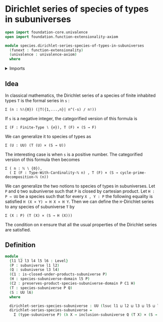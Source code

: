 # Dirichlet series of species of types in subuniverses

```agda
open import foundation-core.univalence
open import foundation.function-extensionality-axiom

module species.dirichlet-series-species-of-types-in-subuniverses
  (funext : function-extensionality)
  (univalence : univalence-axiom)
  where
```

<details><summary>Imports</summary>

```agda
open import foundation.cartesian-product-types funext univalence
open import foundation.dependent-pair-types
open import foundation.subuniverses funext univalence
open import foundation.universe-levels

open import species.species-of-types-in-subuniverses funext univalence
```

</details>

## Idea

In classical mathematics, the Dirichlet series of a species of finite inhabited
types `T` is the formal series in `s` :

```text
Σ (n : ℕ∖{0}) (|T({1,...,n}| n^(-s) / n!))
```

If `s` is a negative integer, the categorified version of this formula is

```text
Σ (F : Finite-Type ∖ {∅}), T (F) × (S → F)
```

We can generalize it to species of types as

```text
Σ (U : UU) (T (U) × (S → U))
```

The interesting case is when `s` is a positive number. The categorified version
of this formula then becomes

```text
Σ ( n : ℕ ∖ {0}),
  ( Σ (F : Type-With-Cardinality-ℕ n) , T (F) × (S → cycle-prime-decomposition-ℕ (n))
```

We can generalize the two notions to species of types in subuniverses. Let `P`
and `Q` two subuniverse such that `P` is closed by cartesian product. Let
`H : P → UU` be a species such that for every `X , Y : P` the following equality
is satisfied `H (X × Y) ≃ H X × H Y`. Then we can define the `H`-Dirichlet
series to any species of subuniverse `T` by

```text
Σ (X : P) (T (X) × (S → H (X)))
```

The condition on `H` ensure that all the usual properties of the Dirichlet
series are satisfied.

## Definition

```agda
module _
  {l1 l2 l3 l4 l5 l6 : Level}
  (P : subuniverse l1 l2)
  (Q : subuniverse l3 l4)
  (C1 : is-closed-under-products-subuniverse P)
  (H : species-subuniverse-domain l5 P)
  (C2 : preserves-product-species-subuniverse-domain P C1 H)
  (T : species-subuniverse P Q)
  (S : UU l6)
  where

  dirichlet-series-species-subuniverse : UU (lsuc l1 ⊔ l2 ⊔ l3 ⊔ l5 ⊔ l6)
  dirichlet-series-species-subuniverse =
    Σ (type-subuniverse P) (λ X → inclusion-subuniverse Q (T X) × (S → H (X)))
```
